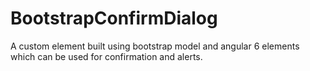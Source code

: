 # BootstrapConfirmDialog
A custom element built using bootstrap model and angular 6 elements which can be used for confirmation and alerts.
